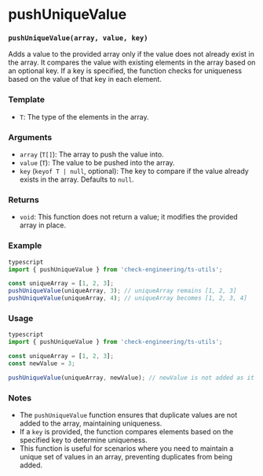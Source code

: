 # pushUniqueValue

### `pushUniqueValue(array, value, key)`

Adds a value to the provided array only if the value does not already exist in the array. It compares the value with existing elements in the array based on an optional key. If a key is specified, the function checks for uniqueness based on the value of that key in each element.

### Template

* `T`: The type of the elements in the array.

### Arguments

* `array` (`T[]`): The array to push the value into.
* `value` (`T`): The value to be pushed into the array.
* `key` (`keyof T | null`, optional): The key to compare if the value already exists in the array. Defaults to `null`.

### Returns

* `void`: This function does not return a value; it modifies the provided array in place.

### Example

```typescript
typescript
import { pushUniqueValue } from 'check-engineering/ts-utils';

const uniqueArray = [1, 2, 3];
pushUniqueValue(uniqueArray, 3); // uniqueArray remains [1, 2, 3]
pushUniqueValue(uniqueArray, 4); // uniqueArray becomes [1, 2, 3, 4]
```

### Usage

```typescript
typescript
import { pushUniqueValue } from 'check-engineering/ts-utils';

const uniqueArray = [1, 2, 3];
const newValue = 3;

pushUniqueValue(uniqueArray, newValue); // newValue is not added as it already exists
```

### Notes

* The `pushUniqueValue` function ensures that duplicate values are not added to the array, maintaining uniqueness.
* If a `key` is provided, the function compares elements based on the specified key to determine uniqueness.
* This function is useful for scenarios where you need to maintain a unique set of values in an array, preventing duplicates from being added.
